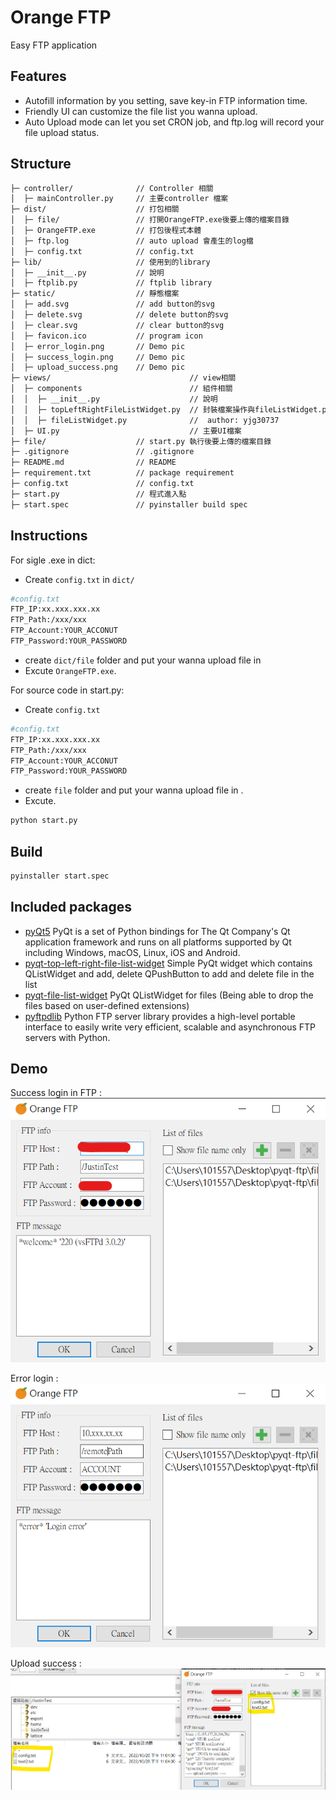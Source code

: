 # Orange FTP
Easy FTP application

## Features

- Autofill information by you setting, save key-in FTP information time.
- Friendly UI can customize the file list you wanna upload.
- Auto Upload mode can let you set CRON job, and ftp.log will record your file upload status.

## Structure
``` txt
├─ controller/              // Controller 相關
│  ├─ mainController.py     // 主要controller 檔案
├─ dist/                    // 打包相關
│  ├─ file/                 // 打開OrangeFTP.exe後要上傳的檔案目錄
│  ├─ OrangeFTP.exe         // 打包後程式本體
│  ├─ ftp.log               // auto upload 會產生的log檔
│  ├─ config.txt            // config.txt
├─ lib/                     // 使用到的library
│  ├─ __init__.py           // 說明
│  ├─ ftplib.py             // ftplib library
├─ static/                  // 靜態檔案
│  ├─ add.svg               // add button的svg
│  ├─ delete.svg            // delete button的svg
│  ├─ clear.svg             // clear button的svg
│  ├─ favicon.ico           // program icon
│  ├─ error_login.png       // Demo pic
│  ├─ success_login.png     // Demo pic
│  ├─ upload_success.png    // Demo pic
├─ views/                               // view相關
│  ├─ components                        // 組件相關
│  │  ├─ __init__.py                    // 說明
│  │  ├─ topLeftRightFileListWidget.py  // 封裝檔案操作與fileListWidget.py的組件
│  │  ├─ fileListWidget.py              //  author: yjg30737
│  ├─ UI.py                             // 主要UI檔案
├─ file/                    // start.py 執行後要上傳的檔案目錄
├─ .gitignore               // .gitignore
├─ README.md          	    // README
├─ requirement.txt          // package requirement
├─ config.txt               // config.txt
├─ start.py                 // 程式進入點
├─ start.spec               // pyinstaller build spec

```

## Instructions
For sigle .exe in dict:
- Create ```config.txt``` in ```dict/```
```sh 
#config.txt
FTP_IP:xx.xxx.xxx.xx
FTP_Path:/xxx/xxx
FTP_Account:YOUR_ACCONUT
FTP_Password:YOUR_PASSWORD
```
- create ```dict/file``` folder and put your wanna upload file in
- Excute ```OrangeFTP.exe```.

For source code in start.py:
- Create ```config.txt```
```sh 
#config.txt
FTP_IP:xx.xxx.xxx.xx
FTP_Path:/xxx/xxx
FTP_Account:YOUR_ACCONUT
FTP_Password:YOUR_PASSWORD
```
- create ```file``` folder and put your wanna upload file in .
- Excute.
```sh 
python start.py
 ```
## Build
```sh
pyinstaller start.spec
```

## Included packages
- [pyQt5](https://www.riverbankcomputing.com/software/pyqt/) 
PyQt is a set of Python bindings for The Qt Company's Qt application framework and runs on all platforms supported by Qt including Windows, macOS, Linux, iOS and Android. 
- [pyqt-top-left-right-file-list-widget](https://github.com/yjg30737/pyqt-top-left-right-file-list-widget)
Simple PyQt widget which contains QListWidget and add, delete QPushButton to add and delete file in the list
- [pyqt-file-list-widget](https://github.com/yjg30737/pyqt-file-list-widget)
PyQt QListWidget for files (Being able to drop the files based on user-defined extensions)
- [pyftpdlib](https://github.com/giampaolo/pyftpdlib/)
Python FTP server library provides a high-level portable interface to easily write very efficient, scalable and asynchronous FTP servers with Python.

## Demo
Success login in FTP :  
![alt text](static/success_login.png)

Error login :  
![alt text](static/error_login.png)

Upload success :  
![alt text](static/upload_success.png)
